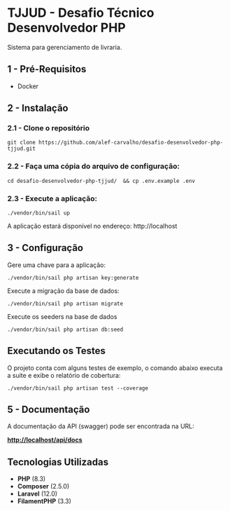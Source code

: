 # TJJUD - Desafio Técnico Desenvolvedor PHP
Sistema para gerenciamento de livraria.

## 1 - Pré-Requisitos
- Docker

## 2 - Instalação

### 2.1 - Clone o repositório

```shell
git clone https://github.com/alef-carvalho/desafio-desenvolvedor-php-tjjud.git
```

### 2.2 - Faça uma cópia do arquivo de configuração:

```shell
cd desafio-desenvolvedor-php-tjjud/  && cp .env.example .env
```
### 2.3 - Execute a aplicação:
```shell
./vendor/bin/sail up
```
A aplicação estará disponível no endereço: http://localhost

## 3 - Configuração
Gere uma chave para a aplicação:
```shell
./vendor/bin/sail php artisan key:generate
```

Execute a migração da base de dados:
```shell
./vendor/bin/sail php artisan migrate
```

Execute os seeders na base de dados
```shell
./vendor/bin/sail php artisan db:seed
```

## Executando os Testes
O projeto conta com alguns testes de exemplo, o comando abaixo executa a suite e exibe o relatório de cobertura:
```shell
./vendor/bin/sail php artisan test --coverage
```
## 5 - Documentação
A documentação da API (swagger) pode ser encontrada na URL:

**[http://localhost/api/docs](http://localhost/api/docs)**

## Tecnologias Utilizadas
- **PHP** (8.3)
- **Composer** (2.5.0)
- **Laravel** (12.0)
- **FilamentPHP** (3.3)

